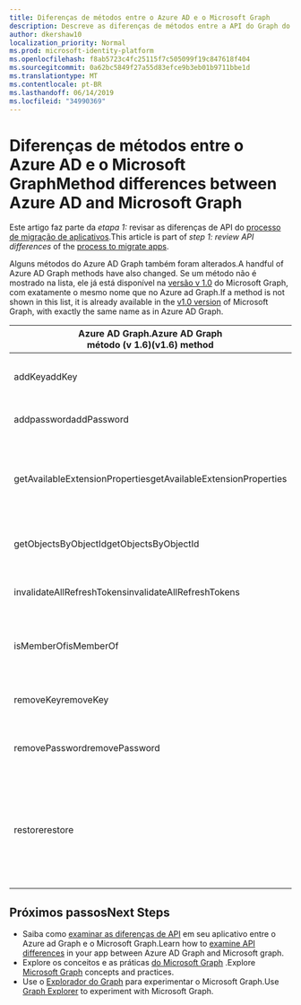 ```yaml
---
title: Diferenças de métodos entre o Azure AD e o Microsoft Graph
description: Descreve as diferenças de métodos entre a API do Graph do Azure Active Directory (Azure AD) e a API do Microsoft Graph (REST).
author: dkershaw10
localization_priority: Normal
ms.prod: microsoft-identity-platform
ms.openlocfilehash: f8ab5723c4fc25115f7c505099f19c847618f404
ms.sourcegitcommit: 0a62bc5849f27a55d83efce9b3eb01b9711bbe1d
ms.translationtype: MT
ms.contentlocale: pt-BR
ms.lasthandoff: 06/14/2019
ms.locfileid: "34990369"
---
```

# <a name="method-differences-between-azure-ad-and-microsoft-graph"></a><span data-ttu-id="57a05-103">Diferenças de métodos entre o Azure AD e o Microsoft Graph</span><span class="sxs-lookup"><span data-stu-id="57a05-103">Method differences between Azure AD and Microsoft Graph</span></span>

<span data-ttu-id="57a05-104">Este artigo faz parte da *etapa 1:* revisar as diferenças de API do [processo de migração de aplicativos](migrate-azure-ad-graph-planning-checklist.md).</span><span class="sxs-lookup"><span data-stu-id="57a05-104">This article is part of *step 1: review API differences* of the [process to migrate apps](migrate-azure-ad-graph-planning-checklist.md).</span></span>

<span data-ttu-id="57a05-105">Alguns métodos do Azure AD Graph também foram alterados.</span><span class="sxs-lookup"><span data-stu-id="57a05-105">A handful of Azure AD Graph methods have also changed.</span></span>  <span data-ttu-id="57a05-106">Se um método não é mostrado na lista, ele já está disponível na [versão v 1.0](/graph/api/overview?view=graph-rest-1.0) do Microsoft Graph, com exatamente o mesmo nome que no Azure ad Graph.</span><span class="sxs-lookup"><span data-stu-id="57a05-106">If a method is not shown in this list, it is already available in the [v1.0 version](/graph/api/overview?view=graph-rest-1.0) of Microsoft Graph, with exactly the same name as in Azure AD Graph.</span></span>

|<span data-ttu-id="57a05-107">Azure AD Graph.</span><span class="sxs-lookup"><span data-stu-id="57a05-107">Azure AD Graph</span></span> <br><span data-ttu-id="57a05-108">método (v 1.6)</span><span class="sxs-lookup"><span data-stu-id="57a05-108">(v1.6) method</span></span> |<span data-ttu-id="57a05-109">Microsoft Graph</span><span class="sxs-lookup"><span data-stu-id="57a05-109">Microsoft Graph</span></span><br><span data-ttu-id="57a05-110">(recurso/método)</span><span class="sxs-lookup"><span data-stu-id="57a05-110">(resource/method)</span></span>|<span data-ttu-id="57a05-111">Comments</span><span class="sxs-lookup"><span data-stu-id="57a05-111">Comments</span></span>|
|---|---|---|
| <span data-ttu-id="57a05-112">addKey</span><span class="sxs-lookup"><span data-stu-id="57a05-112">addKey</span></span> | <span data-ttu-id="57a05-113">Beta- _ainda não disponível_</span><span class="sxs-lookup"><span data-stu-id="57a05-113">beta - _Not yet available_</span></span> <br> <span data-ttu-id="57a05-114">v 1.0- _ainda não disponível_</span><span class="sxs-lookup"><span data-stu-id="57a05-114">v1.0 - _Not yet available_</span></span> | <span data-ttu-id="57a05-115">Planejado, mas ainda não disponível.</span><span class="sxs-lookup"><span data-stu-id="57a05-115">Planned, but not yet available.</span></span> | 
| <span data-ttu-id="57a05-116">addpassword</span><span class="sxs-lookup"><span data-stu-id="57a05-116">addPassword</span></span> | <span data-ttu-id="57a05-117">Beta-addpassword</span><span class="sxs-lookup"><span data-stu-id="57a05-117">beta - addPassword</span></span> <br> <span data-ttu-id="57a05-118">v 1.0- _ainda não disponível_</span><span class="sxs-lookup"><span data-stu-id="57a05-118">v1.0 - _Not yet available_</span></span> | |
| <span data-ttu-id="57a05-119">getAvailableExtensionProperties</span><span class="sxs-lookup"><span data-stu-id="57a05-119">getAvailableExtensionProperties</span></span> | <span data-ttu-id="57a05-120">Beta- _não planejado_</span><span class="sxs-lookup"><span data-stu-id="57a05-120">beta - _Not planned_</span></span> <br> <span data-ttu-id="57a05-121">v 1.0- _não planejado_</span><span class="sxs-lookup"><span data-stu-id="57a05-121">v1.0 - _Not planned_</span></span> | <span data-ttu-id="57a05-122">Não planejado no momento; pode ser revisitado com base na demanda.</span><span class="sxs-lookup"><span data-stu-id="57a05-122">Not currently planned; may be revisited based on demand.</span></span> |
| <span data-ttu-id="57a05-123">getObjectsByObjectId</span><span class="sxs-lookup"><span data-stu-id="57a05-123">getObjectsByObjectId</span></span> | <span data-ttu-id="57a05-124">diretório&nbsp;-&nbsp;beta/getByIds</span><span class="sxs-lookup"><span data-stu-id="57a05-124">beta&nbsp;-&nbsp;directory/getByIds</span></span> <br> <span data-ttu-id="57a05-125">v 1.0-Directory/getByIds</span><span class="sxs-lookup"><span data-stu-id="57a05-125">v1.0 - directory/getByIds</span></span> | |
| <span data-ttu-id="57a05-126">invalidateAllRefreshTokens</span><span class="sxs-lookup"><span data-stu-id="57a05-126">invalidateAllRefreshTokens</span></span> | <span data-ttu-id="57a05-127">Beta-revokeSignInSessions</span><span class="sxs-lookup"><span data-stu-id="57a05-127">beta - revokeSignInSessions</span></span> <br> <span data-ttu-id="57a05-128">v 1.0-revokeSignInSessions</span><span class="sxs-lookup"><span data-stu-id="57a05-128">v1.0 - revokeSignInSessions</span></span> | |
| <span data-ttu-id="57a05-129">isMemberOf</span><span class="sxs-lookup"><span data-stu-id="57a05-129">isMemberOf</span></span> | <span data-ttu-id="57a05-130">Beta- _não planejado_</span><span class="sxs-lookup"><span data-stu-id="57a05-130">beta - _Not planned_</span></span> <br> <span data-ttu-id="57a05-131">v 1.0- _não planejado_</span><span class="sxs-lookup"><span data-stu-id="57a05-131">v1.0 - _Not planned_</span></span> | <span data-ttu-id="57a05-132">Use checkMemberGroups em vez disso.</span><span class="sxs-lookup"><span data-stu-id="57a05-132">Use checkMemberGroups instead.</span></span> |
| <span data-ttu-id="57a05-133">removeKey</span><span class="sxs-lookup"><span data-stu-id="57a05-133">removeKey</span></span> | <span data-ttu-id="57a05-134">Beta- _ainda não disponível_</span><span class="sxs-lookup"><span data-stu-id="57a05-134">beta - _Not yet available_</span></span> <br> <span data-ttu-id="57a05-135">v 1.0- _ainda não disponível_</span><span class="sxs-lookup"><span data-stu-id="57a05-135">v1.0 - _Not yet available_</span></span> | <span data-ttu-id="57a05-136">Planejado, mas ainda não disponível.</span><span class="sxs-lookup"><span data-stu-id="57a05-136">Planned, but not yet available.</span></span> | 
| <span data-ttu-id="57a05-137">removePassword</span><span class="sxs-lookup"><span data-stu-id="57a05-137">removePassword</span></span> | <span data-ttu-id="57a05-138">Beta-removePassword</span><span class="sxs-lookup"><span data-stu-id="57a05-138">beta - removePassword</span></span> <br> <span data-ttu-id="57a05-139">v 1.0- _ainda não disponível_</span><span class="sxs-lookup"><span data-stu-id="57a05-139">v1.0 - _Not yet available_</span></span> | |
| <span data-ttu-id="57a05-140">restore</span><span class="sxs-lookup"><span data-stu-id="57a05-140">restore</span></span> | <span data-ttu-id="57a05-141">&nbsp;-&nbsp;restauração&nbsp;beta (aplicativos,&nbsp;usuários&nbsp;e&nbsp;grupos)</span><span class="sxs-lookup"><span data-stu-id="57a05-141">beta&nbsp;-&nbsp;restore&nbsp;(applications,&nbsp;users,&nbsp;and&nbsp;groups)</span></span><br> <span data-ttu-id="57a05-142">&nbsp;-&nbsp;restauração&nbsp;de v 1.0 (&nbsp;usuários&nbsp;e grupos)</span><span class="sxs-lookup"><span data-stu-id="57a05-142">v1.0&nbsp;-&nbsp;restore&nbsp;(users&nbsp;and&nbsp;groups)</span></span> | <span data-ttu-id="57a05-143">Você também pode exibir aplicativos, usuários e grupos excluídos e excluí-los permanentemente.</span><span class="sxs-lookup"><span data-stu-id="57a05-143">You can also view deleted applications, users, and groups and permanently delete them.</span></span> |

## <a name="next-steps"></a><span data-ttu-id="57a05-144">Próximos passos</span><span class="sxs-lookup"><span data-stu-id="57a05-144">Next Steps</span></span>

- <span data-ttu-id="57a05-145">Saiba como [examinar as diferenças de API](migrate-azure-ad-graph-audit-api-use.md) em seu aplicativo entre o Azure ad Graph e o Microsoft Graph.</span><span class="sxs-lookup"><span data-stu-id="57a05-145">Learn how to [examine API differences](migrate-azure-ad-graph-audit-api-use.md) in your app between Azure AD Graph and Microsoft graph.</span></span>
- <span data-ttu-id="57a05-146">Explore os conceitos e as práticas [do Microsoft Graph](/graph/overview) .</span><span class="sxs-lookup"><span data-stu-id="57a05-146">Explore [Microsoft Graph](/graph/overview) concepts and practices.</span></span>
- <span data-ttu-id="57a05-147">Use o [Explorador do Graph](https://aka.ms/ge) para experimentar o Microsoft Graph.</span><span class="sxs-lookup"><span data-stu-id="57a05-147">Use [Graph Explorer](https://aka.ms/ge) to experiment with Microsoft Graph.</span></span>
